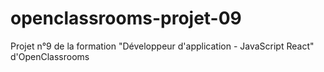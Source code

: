 # openclassrooms-projet-09
Projet n°9 de la formation "Développeur d'application - JavaScript React" d'OpenClassrooms 

